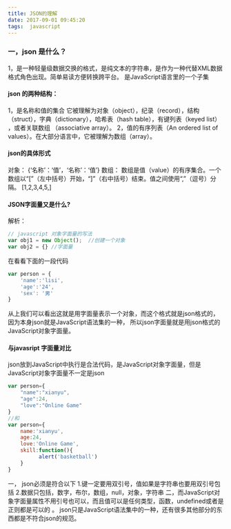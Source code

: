 ```yaml
---
title: JSON的理解
date: 2017-09-01 09:45:20
tags:  javascript
---
```


### 一，json 是什么？
1，是一种轻量级数据交换的格式，是纯文本的字符串，是作为一种代替XML数据格式角色出现。简单易读方便转换跨平台。
是JavaScript语言里的一个子集

####   json 的两种结构：
1，是名称和值的集合 它被理解为对象（object），纪录（record），结构（struct），字典（dictionary），哈希表（hash table），有键列表（keyed list）
，或者关联数组 （associative array）。
2，值的有序列表（An ordered list of values）。在大部分语言中，它被理解为数组（array）。
####  json的具体形式
对象： {‘名称’：‘值’，‘名称’：‘值’}
数组： 数组是值（value）的有序集合。一个数组以“[”（左中括号）开始，“]”（右中括号）结束。值之间使用“,”（逗号）分隔。
[1,2,3,4,5,]
####   JSON字面量又是什么?
解析：
```javascript 
// javascript 对象字面量的写法
var obj1 = new Object();  //创建一个对象
var obj2 = {} //字面量
```
在看看下面的一段代码
```javascript
var person = {
    'name':'lisi',
    'age':'24',
    'sex': '男'
}
```
从上我们可以看出这就是用字面量表示一个对象，而这个格式就是json格式的， 因为本身json就是JavaScript语法集的一种，
所以json字面量就是用json格式的JavaScript对象字面量。
#### 与javasript 字面量对比
json放到JavaScript中执行是合法代码，是JavaScript对象字面量，但是JavaScript对象字面量不一定是json
``` javascript
var person={
    "name":"xianyu",
    "age":24,
    "love":"Online Game"
}
//和
var person={
    name:'xianyu',
    age:24,
    love:'Online Game',
    skill:function(){
          alert('basketball')
    }
}
```
一， json必须是符合以下
1.键一定要用双引号，值如果是字符串也要用双引号包括
2.数据只包括，数字，布尔，数组，null，对象，字符串
二，而JavaScript对象字面量属性不用引号也可以，而且值可以是任何类型，函数，undefined或者是正则都是可以的 。
json只是JavaScript语法集中的一种，还有很多其他部分的东西都是不符合json的规范。


